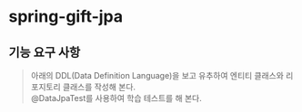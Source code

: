 
# spring-gift-jpa

## 기능 요구 사항

> 아래의 DDL(Data Definition Language)을 보고 유추하여 엔티티 클래스와 리포지토리 클래스를 작성해 본다.   
> @DataJpaTest를 사용하여 학습 테스트를 해 본다.

